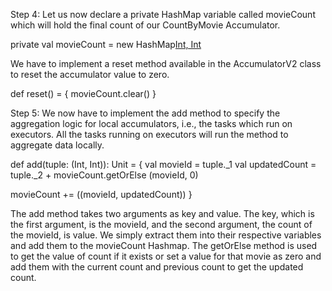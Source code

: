 
 

Step 4: Let us now declare a private HashMap variable called movieCount which will hold the final count of our CountByMovie Accumulator.

private val movieCount = new HashMap[Int, Int]()

We have to implement a reset method available in the AccumulatorV2 class to reset the accumulator value to zero.

def reset() = {
  movieCount.clear()
}

 

Step 5: We now have to implement the add method to specify the aggregation logic for local accumulators, i.e., the tasks which run on executors. All the tasks running on executors will run the method to aggregate data locally.
 


def add(tuple: (Int, Int)): Unit = {
  val movieId = tuple._1
  val updatedCount = tuple._2 + movieCount.getOrElse (movieId, 0)

  movieCount += ((movieId, updatedCount))
}

The add method takes two arguments as key and value. The key, which is the first argument, is the movieId, and the second argument, the count of the movieId, is value. We simply extract them into their respective variables and add them to the movieCount Hashmap. The getOrElse method is used to get the value of count if it exists or set a value for that movie as zero and add them with the current count and previous count to get the updated count.

 